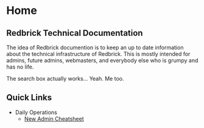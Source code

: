 # Home
## Redbrick Technical Documentation

The idea of Redbrick documention is to keep an up to date information about the technical infrastructure of Redbrick. This is mostly intended for admins, future admins, webmasters, and everybody else who is grumpy and has no life.

The search box actually works... Yeah. Me too.

## Quick Links

- Daily Operations
    - [New Admin Cheatsheet](/cheatsheet/)
